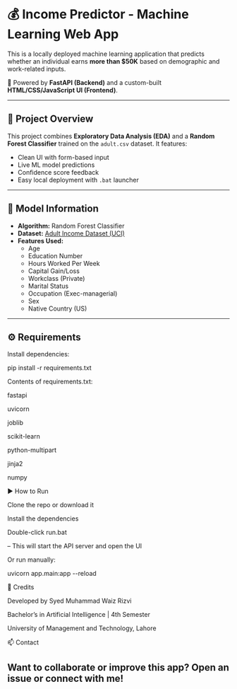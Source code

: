 # 💰 Income Predictor - Machine Learning Web App

This is a locally deployed machine learning application that predicts whether an individual earns **more than $50K** based on demographic and work-related inputs.

🚀 Powered by **FastAPI (Backend)** and a custom-built **HTML/CSS/JavaScript UI (Frontend)**.

---

## 📌 Project Overview

This project combines **Exploratory Data Analysis (EDA)** and a **Random Forest Classifier** trained on the `adult.csv` dataset. It features:

- Clean UI with form-based input
- Live ML model predictions
- Confidence score feedback
- Easy local deployment with `.bat` launcher

---

## 🧠 Model Information

- **Algorithm:** Random Forest Classifier  
- **Dataset:** [Adult Income Dataset (UCI)](https://archive.ics.uci.edu/ml/datasets/adult)
- **Features Used:**
  - Age
  - Education Number
  - Hours Worked Per Week
  - Capital Gain/Loss
  - Workclass (Private)
  - Marital Status
  - Occupation (Exec-managerial)
  - Sex
  - Native Country (US)


---

## ⚙️ Requirements

Install dependencies:

pip install -r requirements.txt

Contents of requirements.txt:


fastapi

uvicorn

joblib

scikit-learn

python-multipart

jinja2

numpy

▶️ How to Run

Clone the repo or download it

Install the dependencies

Double-click run.bat

– This will start the API server and open the UI

Or run manually:

uvicorn app.main:app --reload

🤝 Credits

Developed by Syed Muhammad Waiz Rizvi

Bachelor’s in Artificial Intelligence | 4th Semester

University of Management and Technology, Lahore

📫 Contact

Want to collaborate or improve this app? Open an issue or connect with me!
---



